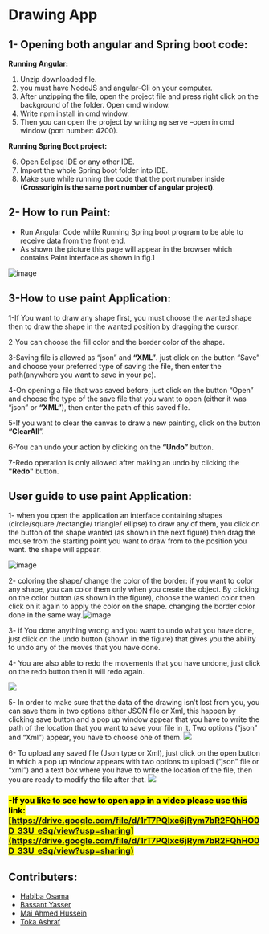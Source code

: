# Drawing App
## 1- Opening both angular and Spring boot code:
<B>Running Angular:</b>

1.  Unzip downloaded file.
2.  you must have NodeJS and angular-Cli on your computer.
3.  After unzipping the file, open the project file and press right click on the background of the folder. Open cmd window.
4.  Write npm install in cmd window.
5.  Then you can open the project by writing ng serve –open in cmd window (port number:  4200).


<B>Running Spring Boot project:</b>

6.  Open Eclipse IDE or any other IDE.
7.  Import the whole Spring boot folder into IDE.
8.  Make sure while running the code that the port number inside <b>(Crossorigin is the same port number of angular project)</b>.
## 2- How to run Paint:
- Run Angular Code while Running Spring boot program to be able to receive data from the front end.
- As shown the picture this page will appear in the browser which contains Paint interface as shown in fig.1

![image](https://drive.google.com/uc?export=view&id=11hVAlwcey6y-TEwIbWvDAMN2TeVUBD0Y)

## 3-How to use paint Application:

1-If You want to draw any shape first, you must choose the wanted shape then to draw the shape in the wanted position by dragging the cursor.

2-You can choose the fill color and the border color of the shape.

3-Saving file is allowed as “json” and <b>“XML”</b>. just click on the button “Save” and choose your preferred type of saving the file, then enter the path(anywhere you want to save in your pc).

4-On opening a file that was saved before, just click on the button “Open” and choose the type of the save file that you want to open (either it was “json” or <b>“XML”</b>), then enter the path of this saved file.

5-If you want to clear the canvas to draw a new painting, click on the button <B>“ClearAll</b>”.

6-You can undo your action by clicking on the <B>“Undo”</b> button.

7-Redo operation is only allowed after making an undo by clicking the <b>"Redo"</b> button.

## User guide to use paint Application:


1- when you open the application an interface containing shapes (circle/square /rectangle/ triangle/ ellipse) to draw any of them, you click on the button of the shape wanted (as shown in the next figure) then drag the mouse from the starting point you want to draw from to the position you want. the shape will appear.


![image](https://lh3.googleusercontent.com/_4Iw0xq6njFgLqfq1AXcubDbtJSx1xCSdqFV-8T8CLMY4Ywl6-tUvMxwRQLmelD948Kpy6dIgsJLt-qD1GDjU3MxWYW0Y5FGwaTVtkP4NFMYmTv2GyYljVC2ys7i61V9g4II9-BG)

2- coloring the shape/ change the color of the border: if you want to color any shape, you can color them only when you create the object. By clicking on the color button (as shown in the figure), choose the wanted color then click on it again to apply the color on the shape. changing the border color done in the same way.![image](https://lh6.googleusercontent.com/yq7qdVuHpJgmZWyjD5Tv_lVGIIF30KR2Y56b-yLEmCPKRThQE93sptalCpgOAbW0ybXJ02IbiKGWRluj6uLIJ6L4HAlKOiXCyXH60RHD0lBPQXDBPk9a1GRB_z6wIx7NuHIl9QIE)



3- if You done anything wrong and you want to undo what you have done, just click on the undo button (shown in the figure) that gives you the ability to undo any of the moves that you have done.



4- You are also able to redo the movements that you have undone, just click on the redo button then it will redo again.


![](https://lh5.googleusercontent.com/UhTj5gtADqv_6wdYqopUSBBkZczHlslheNm1-0MCgZQqLXDF1K-zmAGVWBUW_HlcxvKFZoLPYDvU-dOEWlr-8E1zCRDqCyBSJpiFx7EW1KRSKKYld7Xw0KVvpySE_RJzhgWQWu8w)

5- In order to make sure that the data of the drawing isn’t lost from you, you can save them in two options either JSON file or Xml, this happen by clicking save button and a pop up window appear that you have to write the path of the location that you want to save your file in it. Two options (“json” and “Xml”) appear, you have to choose one of them. ![](https://lh3.googleusercontent.com/AHV5LIx-NxQBLFbGygXGsRHReNp_UvVOfkgPoeeka2KMJQCfRbQUmE4s_9sW9PsZvpm1AdGP7BOlL0mc8xXj0lIJO0C_9BnQ8aHF82jp5OMQiu_t3R1DpWeUynuyDrUjZ8sMHRwb)

6- To upload any saved file (Json type or Xml), just click on the open button in which a pop up window appears with two options to upload (“json” file or “xml”) and a text box where you have to write the location of the file, then you are ready to modify the file after that.
![](https://lh6.googleusercontent.com/zzthrmM0KZGvoNe_7px-nYLbhoXK12LK_cENI3VURhy_ZxcVJSTJuPdg8aeA2QVCOrZpYfd2STooBuHa42bbUlyob7z_-Up35cJXkGd0jBzXRrQjz5O1FpJKgbyM_y_JT-jBR6Bt)

###  <mark> -If you like to see how to open app in a video please use this link: [https://drive.google.com/file/d/1rT7PQlxc6jRym7bR2FQhHO0D_33U_eSq/view?usp=sharing](https://drive.google.com/file/d/1rT7PQlxc6jRym7bR2FQhHO0D_33U_eSq/view?usp=sharing)</mark>
## Contributers:
* [Habiba Osama](https://github.com/habibaosama)
* [Bassant Yasser](https://github.com/Bassantyasser043)
* [Mai Ahmed Hussein](https://github.com/MaiAhmedHussein)
* [Toka Ashraf](https://github.com/TokaAshraf12)
